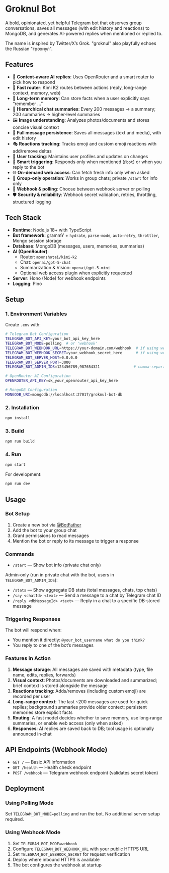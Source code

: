 # Groknul Bot

A bold, opinionated, yet helpful Telegram bot that observes group conversations, saves all messages (with edit history and reactions) to MongoDB, and generates AI-powered replies when mentioned or replied to.

The name is inspired by Twitter/X’s Grok. "groknul" also playfully echoes the Russian "грохнул".


## Features

- 🤖 **Context‑aware AI replies**: Uses OpenRouter and a smart router to pick how to respond
- 🧭 **Fast router**: Kimi K2 routes between actions (reply, long‑range context, memory, web)
- 🧠 **Long‑term memory**: Can store facts when a user explicitly says “remember …”
- 🧩 **Hierarchical chat summaries**: Every 200 messages → a summary; 200 summaries → higher‑level summaries
- 🖼️ **Image understanding**: Analyzes photos/documents and stores concise visual context
- 📝 **Full message persistence**: Saves all messages (text and media), with edit history
- 🎭 **Reactions tracking**: Tracks emoji and custom emoji reactions with add/remove deltas
- 👥 **User tracking**: Maintains user profiles and updates on changes
- 🎯 **Smart triggering**: Responds only when mentioned (`@bot`) or when you reply to the bot
- 🌐 **On‑demand web access**: Can fetch fresh info only when asked
- 📱 **Group‑only operation**: Works in group chats; private `/start` for info only
- 🚀 **Webhook & polling**: Choose between webhook server or polling
- 🛡️ **Security & reliability**: Webhook secret validation, retries, throttling, structured logging

## Tech Stack

- **Runtime**: Node.js 18+ with TypeScript
- **Bot framework**: grammY + `hydrate`, `parse-mode`, `auto-retry`, `throttler`, Mongo session storage
- **Database**: MongoDB (messages, users, memories, summaries)
- **AI (OpenRouter)**:
  - Router: `moonshotai/kimi-k2`
  - Chat: `openai/gpt-5-chat`
  - Summarization & Vision: `openai/gpt-5-mini`
  - Optional web access plugin when explicitly requested
- **Server**: Hono (Node) for webhook endpoints
- **Logging**: Pino

## Setup

### 1. Environment Variables

Create `.env` with:

```bash
# Telegram Bot Configuration
TELEGRAM_BOT_API_KEY=your_bot_api_key_here
TELEGRAM_BOT_MODE=polling  # or 'webhook'
TELEGRAM_BOT_WEBHOOK_URL=https://your-domain.com/webhook  # if using webhook
TELEGRAM_BOT_WEBHOOK_SECRET=your_webhook_secret_here      # if using webhook
TELEGRAM_BOT_SERVER_HOST=0.0.0.0
TELEGRAM_BOT_SERVER_PORT=3000
TELEGRAM_BOT_ADMIN_IDS=123456789,987654321               # comma-separated numeric user IDs

# OpenRouter AI Configuration
OPENROUTER_API_KEY=sk_your_openrouter_api_key_here

# MongoDB Configuration
MONGODB_URI=mongodb://localhost:27017/groknul-bot-db
```

### 2. Installation

```bash
npm install
```

### 3. Build

```bash
npm run build
```

### 4. Run

```bash
npm start
```

For development:
```bash
npm run dev
```

## Usage

### Bot Setup

1. Create a new bot via [@BotFather](https://t.me/BotFather)
2. Add the bot to your group chat
3. Grant permissions to read messages
4. Mention the bot or reply to its message to trigger a response

### Commands

- `/start` — Show bot info (private chat only)

Admin‑only (run in private chat with the bot, users in `TELEGRAM_BOT_ADMIN_IDS`):
- `/stats` — Show aggregate DB stats (total messages, chats, top chats)
- `/say <chatId> <text>` — Send a message to a chat by Telegram chat ID
- `/reply <dbMessageId> <text>` — Reply in a chat to a specific DB‑stored message

### Triggering Responses

The bot will respond when:
- You mention it directly: `@your_bot_username what do you think?`
- You reply to one of the bot’s messages

### Features in Action

1. **Message storage**: All messages are saved with metadata (type, file name, edits, replies, forwards)
2. **Visual context**: Photos/documents are downloaded and summarized; brief context is stored alongside the message
3. **Reactions tracking**: Adds/removes (including custom emoji) are recorded per user
4. **Long‑range context**: The last ~200 messages are used for quick replies; background summaries provide older context; persistent memories store explicit facts
5. **Routing**: A fast model decides whether to save memory, use long‑range summaries, or enable web access (only when asked)
6. **Responses**: AI replies are saved back to DB; tool usage is optionally announced in‑chat

## API Endpoints (Webhook Mode)

- `GET /` — Basic API information
- `GET /health` — Health check endpoint
- `POST /webhook` — Telegram webhook endpoint (validates secret token)

## Deployment

### Using Polling Mode
Set `TELEGRAM_BOT_MODE=polling` and run the bot. No additional server setup required.

### Using Webhook Mode
1. Set `TELEGRAM_BOT_MODE=webhook`
2. Configure `TELEGRAM_BOT_WEBHOOK_URL` with your public HTTPS URL
3. Set `TELEGRAM_BOT_WEBHOOK_SECRET` for request verification
4. Deploy where inbound HTTPS is available
5. The bot configures the webhook at startup
